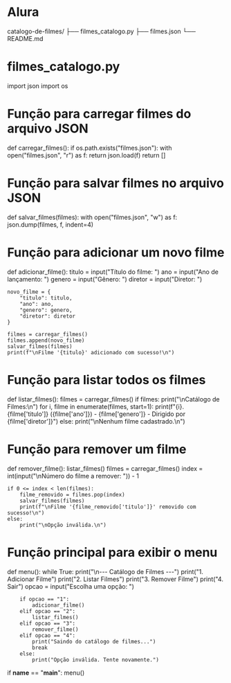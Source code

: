 # Alura
catalogo-de-filmes/
├── filmes_catalogo.py
├── filmes.json
└── README.md
# filmes_catalogo.py
import json
import os

# Função para carregar filmes do arquivo JSON
def carregar_filmes():
    if os.path.exists("filmes.json"):
        with open("filmes.json", "r") as f:
            return json.load(f)
    return []

# Função para salvar filmes no arquivo JSON
def salvar_filmes(filmes):
    with open("filmes.json", "w") as f:
        json.dump(filmes, f, indent=4)

# Função para adicionar um novo filme
def adicionar_filme():
    titulo = input("Título do filme: ")
    ano = input("Ano de lançamento: ")
    genero = input("Gênero: ")
    diretor = input("Diretor: ")

    novo_filme = {
        "titulo": titulo,
        "ano": ano,
        "genero": genero,
        "diretor": diretor
    }

    filmes = carregar_filmes()
    filmes.append(novo_filme)
    salvar_filmes(filmes)
    print(f"\nFilme '{titulo}' adicionado com sucesso!\n")

# Função para listar todos os filmes
def listar_filmes():
    filmes = carregar_filmes()
    if filmes:
        print("\nCatálogo de Filmes:\n")
        for i, filme in enumerate(filmes, start=1):
            print(f"{i}. {filme['titulo']} ({filme['ano']}) - {filme['genero']} - Dirigido por {filme['diretor']}")
    else:
        print("\nNenhum filme cadastrado.\n")

# Função para remover um filme
def remover_filme():
    listar_filmes()
    filmes = carregar_filmes()
    index = int(input("\nNúmero do filme a remover: ")) - 1

    if 0 <= index < len(filmes):
        filme_removido = filmes.pop(index)
        salvar_filmes(filmes)
        print(f"\nFilme '{filme_removido['titulo']}' removido com sucesso!\n")
    else:
        print("\nOpção inválida.\n")

# Função principal para exibir o menu
def menu():
    while True:
        print("\n--- Catálogo de Filmes ---")
        print("1. Adicionar Filme")
        print("2. Listar Filmes")
        print("3. Remover Filme")
        print("4. Sair")
        opcao = input("Escolha uma opção: ")

        if opcao == "1":
            adicionar_filme()
        elif opcao == "2":
            listar_filmes()
        elif opcao == "3":
            remover_filme()
        elif opcao == "4":
            print("Saindo do catálogo de filmes...")
            break
        else:
            print("Opção inválida. Tente novamente.")

if __name__ == "__main__":
    menu()
